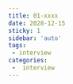```yaml
---
title: 01-xxxx
date: 2028-12-15
sticky: 1
sidebar: 'auto'
tags:
 - interview
categories:
 -  interview
---
```

